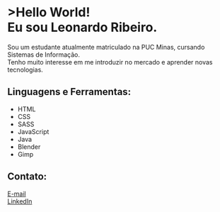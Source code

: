 # >Hello World!</br>Eu sou Leonardo Ribeiro.
Sou um estudante atualmente matriculado na PUC Minas, cursando Sistemas de Informação.</br>
Tenho muito interesse em me introduzir no mercado e aprender novas tecnologias.
## Linguagens e Ferramentas:
- HTML
- CSS
- SASS
- JavaScript
- Java
- Blender
- Gimp

## Contato:
[E-mail](mailto:leonardoriband@gmail.com)</br>
[LinkedIn](https://www.linkedin.com/in/leonardo-ribeiro-80ba40227/)
